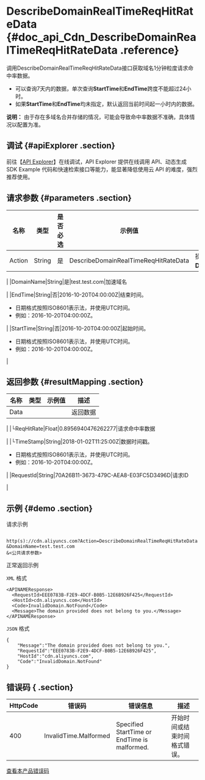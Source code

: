 # DescribeDomainRealTimeReqHitRateData {#doc_api_Cdn_DescribeDomainRealTimeReqHitRateData .reference}

调用DescribeDomainRealTimeReqHitRateData接口获取域名1分钟粒度请求命中率数据。

-   可以查询7天内的数据，单次查询**StartTime**和**EndTime**跨度不能超过24小时。
-   如果**StartTime**和**EndTime**均未指定，默认返回当前时间起一小时内的数据。

**说明：** 由于存在多域名合并存储的情况，可能会导致命中率数据不准确，具体情况以配置为准。

## 调试 {#apiExplorer .section}

前往【[API Explorer](https://api.aliyun.com/#product=Cdn&api=DescribeDomainRealTimeReqHitRateData)】在线调试，API Explorer 提供在线调用 API、动态生成 SDK Example 代码和快速检索接口等能力，能显著降低使用云 API 的难度，强烈推荐使用。

## 请求参数 {#parameters .section}

|名称|类型|是否必选|示例值|描述|
|--|--|----|---|--|
|Action|String|是|DescribeDomainRealTimeReqHitRateData|操作接口名，系统规定参数，取值：**DescribeDomainRealTimeReqHitRateData**。

 |
|DomainName|String|是|test.test.com|加速域名

 |
|EndTime|String|否|2016-10-20T04:00:00Z|结束时间。

 -   日期格式按照ISO8601表示法，并使用UTC时间。
-   例如：2016-10-20T04:00:00Z。

 |
|StartTime|String|否|2016-10-20T04:00:00Z|起始时间。

 -   日期格式按照ISO8601表示法，并使用UTC时间。
-   例如：2016-10-20T04:00:00Z。

 |

## 返回参数 {#resultMapping .section}

|名称|类型|示例值|描述|
|--|--|---|--|
|Data| | |返回数据

 |
|└ReqHitRate|Float|0.8956940476262277|请求命中率数据

 |
|└TimeStamp|String|2018-01-02T11:25:00Z|数据时间戳。

 -   日期格式按照ISO8601表示法，并使用UTC时间。
-   例如：2016-10-20T04:00:00Z。

 |
|RequestId|String|70A26B11-3673-479C-AEA8-E03FC5D3496D|请求ID

 |

## 示例 {#demo .section}

请求示例

``` {#request_demo}

http(s)://cdn.aliyuncs.com?Action=DescribeDomainRealTimeReqHitRateData
&DomainName=test.test.com
&<公共请求参数>

```

正常返回示例

`XML` 格式

``` {#xml_return_success_demo}
<APINAMEResponse>
  <RequestId>EEE0783B-F2E9-4DCF-B0B5-12E6B926F425</RequestId>
  <HostId>cdn.aliyuncs.com</HostId>
  <Code>InvalidDomain.NotFound</Code>
  <Message>The domain provided does not belong to you.</Message>
</APINAMEResponse>

```

`JSON` 格式

``` {#json_return_success_demo}
{
	"Message":"The domain provided does not belong to you.",
	"RequestId":"EEE0783B-F2E9-4DCF-B0B5-12E6B926F425",
	"HostId":"cdn.aliyuncs.com",
	"Code":"InvalidDomain.NotFound"
}
```

## 错误码 { .section}

|HttpCode|错误码|错误信息|描述|
|--------|---|----|--|
|400|InvalidTime.Malformed|Specified StartTime or EndTime is malformed.|开始时间或结束时间格式错误。|

[查看本产品错误码](https://error-center.aliyun.com/status/product/Cdn)

